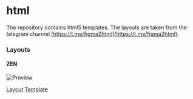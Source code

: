 # html

The repository contains html5 templates. 
The layouts are taken from the telegram channel [https://t.me/figma2html](https://t.me/figma2html).

### Layouts

#### ZEN

![Preview](/home/ixaker/code/html/zen/ZEN-preview.jpg)

[Layout](https://t.me/figma2html/16) [Template](https://github.com/isemenkov/html/zen)